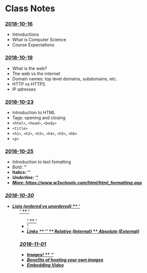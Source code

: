 # Class Notes

### [2018-10-16](Classwork/2018-10-16/)
* Introductions
* What is Computer Science
* Course Expectations

### [2018-10-19](Classwork/2018-10-19/)
* What is the web?
* The web vs the internet
* Domain names: top level domains, subdomains, etc.
* HTTP vs HTTPS
* IP adresses

### [2018-10-23](Classwork/2018-10-23/)
* Introduction to HTML
* Tags: opening and closing
* `<html>`, `<head>`, `<body>`
* `<title>`
* `<h1>`, `<h2>`, `<h3>`, `<h4>`, `<h5>`, `<h6>`
* `<p>`

### [2018-10-25](Classwork/2018-10-25/)
* Introduction to text fomatting
* Bold: '<b>'
* Italics: '<i>'
* Underline: '<u>'
* More: https://www.w3schools.com/html/html_formatting.asp

### [2018-10-30](Classwork/2018-10-30/)
* Lists (ordered vs unordered)
** '<ol>'
** '<ul>'
** '<li>'
* Links
** '<a href="">'
** Relative (Internal)
** Absolute (External)

### [2018-11-01](Classwork/2018-11-01/)
* Images!
** '<img src="">'
* Benefits of hosting your own images
* Embedding Video